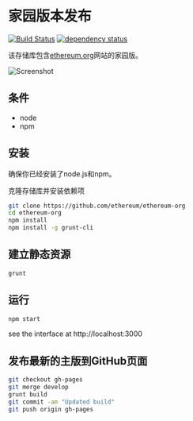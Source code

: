# 家园版本发布

[![Build Status][travis-image]][travis-url] [![dependency status][dep-image]][dep-url]

该存储库包含[ethereum.org][1]网站的家园版。

![Screenshot](https://cloud.githubusercontent.com/assets/112898/15186824/f2c9ba56-1774-11e6-944b-8309c6b9114e.png "Screenshot")

## 条件

* node
* npm

## 安装

确保你已经安装了node.js和npm。

克隆存储库并安装依赖项

```bash
git clone https://github.com/ethereum/ethereum-org
cd ethereum-org
npm install
npm install -g grunt-cli
```

## 建立静态资源

```bash
grunt
```

## 运行

```bash
npm start
```

see the interface at http://localhost:3000

## 发布最新的主版到GitHub页面

```bash
git checkout gh-pages
git merge develop
grunt build
git commit -am "Updated build"
git push origin gh-pages
```

[travis-image]:https://travis-ci.org/ethereum/ethereum-org.svg
[travis-url]: https://travis-ci.org/ethereum/ethereum-org
[dep-image]: https://david-dm.org/ethereum/ethereum-org.svg
[dep-url]: https://david-dm.org/ethereum/ethereum-org


[1]: https://ethereum.org/